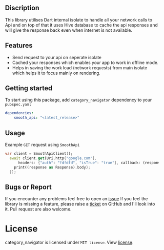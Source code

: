 ## Discription

This library utilises Dart internal isolate to handle all your network calls to Api and on top of that it uses Hive database to cache the api responses and will give the response back even when internet is not available.

## Features

- Send request to your api on seperate isolate
- Cached your responses which enables your app to work in offline mode.
- Helps in saving the work load (network requests) from main isolate which helps it to focus mainly on rendering.

## Getting started

To start using this package, add `category_navigator` dependency to your `pubspec.yaml`

```yaml
dependencies:
    smooth_api: "<latest_release>"
```

## Usage

Example `GET` request using `SmoothApi`

```dart
var client = SmoothApiClient();
  await client.get(Uri.http("google.com"),
      headers: {"auth": "fdfdfd", "isTrue": "true"}, callback: (response) {
    print((response as Response).body);
  });
```
## Bugs or Report

If you encounter any problems feel free to open an [issue](https://github.com/AnonymousAliensX/SmoothApi/issues/new?template=bug_report.md) If you feel the library is missing a feature, please raise a [ticket](https://github.com/AnonymousAliensX/SmoothApi/issues/new?template=feature_request.md) on GitHub and I'll look into it. Pull request are also welcome.

# License

category_navigator is licensed under `MIT license`. View [license](https://github.com/AnonymousAliensX/SmoothApi/blob/main/LICENSE).

